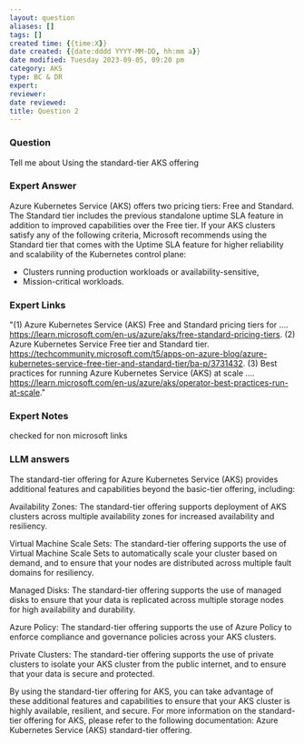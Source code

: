 ```yaml
---
layout: question
aliases: []
tags: []
created time: {{time:X}}
date created: {{date:dddd YYYY-MM-DD, hh:mm a}}
date modified: Tuesday 2023-09-05, 09:20 pm
category: AKS
type: BC & DR
expert:
reviewer:
date reviewed:
title: Question 2
---
```


### Question  
Tell me about Using the standard-tier AKS offering
 

### Expert Answer  
Azure Kubernetes Service (AKS) offers two pricing tiers: Free and Standard. The Standard tier includes the previous standalone uptime SLA feature in addition to improved capabilities over the Free tier. If your AKS clusters satisfy any of the following criteria, Microsoft recommends using the Standard tier that comes with the Uptime SLA feature for higher reliability and scalability of the Kubernetes control plane:
- Clusters running production workloads or availability-sensitive, 
- Mission-critical workloads.
 
### Expert Links  
"(1) Azure Kubernetes Service (AKS) Free and Standard pricing tiers for .... https://learn.microsoft.com/en-us/azure/aks/free-standard-pricing-tiers.
(2) Azure Kubernetes Service Free tier and Standard tier. https://techcommunity.microsoft.com/t5/apps-on-azure-blog/azure-kubernetes-service-free-tier-and-standard-tier/ba-p/3731432.
(3) Best practices for running Azure Kubernetes Service (AKS) at scale .... https://learn.microsoft.com/en-us/azure/aks/operator-best-practices-run-at-scale."



### Expert Notes  
checked for non microsoft links

 

### LLM answers  
The standard-tier offering for Azure Kubernetes Service (AKS) provides additional features and capabilities beyond the basic-tier offering, including:

Availability Zones: The standard-tier offering supports deployment of AKS clusters across multiple availability zones for increased availability and resiliency.

Virtual Machine Scale Sets: The standard-tier offering supports the use of Virtual Machine Scale Sets to automatically scale your cluster based on demand, and to ensure that your nodes are distributed across multiple fault domains for resiliency.

Managed Disks: The standard-tier offering supports the use of managed disks to ensure that your data is replicated across multiple storage nodes for high availability and durability.

Azure Policy: The standard-tier offering supports the use of Azure Policy to enforce compliance and governance policies across your AKS clusters.

Private Clusters: The standard-tier offering supports the use of private clusters to isolate your AKS cluster from the public internet, and to ensure that your data is secure and protected.

By using the standard-tier offering for AKS, you can take advantage of these additional features and capabilities to ensure that your AKS cluster is highly available, resilient, and secure. For more information on the standard-tier offering for AKS, please refer to the following documentation: Azure Kubernetes Service (AKS) standard-tier offering.